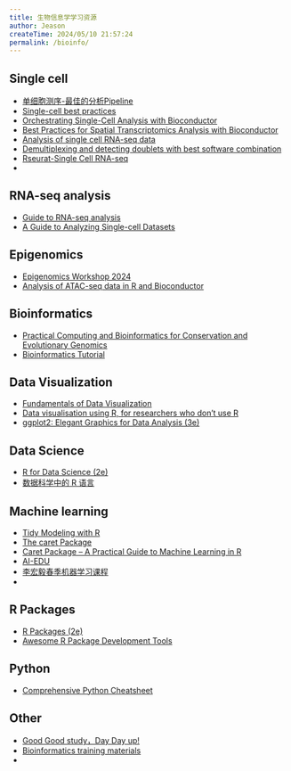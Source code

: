 ```yaml
---
title: 生物信息学学习资源
author: Jeason
createTime: 2024/05/10 21:57:24
permalink: /bioinfo/
---
```


## Single cell  

+ [单细胞测序-最佳的分析Pipeline](https://single-cell-tutorial.readthedocs.io/zh/latest/)  
+ [Single-cell best practices](https://www.sc-best-practices.org/preamble.html)  
+ [Orchestrating Single-Cell Analysis with Bioconductor](https://bioconductor.org/books/release/OSCA/)  
+ [Best Practices for Spatial Transcriptomics Analysis with Bioconductor](https://lmweber.org/BestPracticesST/)  
+ [Analysis of single cell RNA-seq data](https://www.singlecellcourse.org/index.html)
+ [Demultiplexing and detecting doublets with best software combination](https://demultiplexing-doublet-detecting-docs.readthedocs.io/en/latest/index.html)  
+ [Rseurat-Single Cell RNA-seq](https://maxplanck-ie.github.io/Rseurat/)  
+ 

## RNA-seq analysis  

+ [Guide to RNA-seq analysis](https://ycl6.gitbook.io/guide-to-rna-seq-analysis/)  
+ [A Guide to Analyzing Single-cell Datasets](https://ouyanglab.com/singlecell/)

## Epigenomics  

+ [Epigenomics Workshop 2024](https://nbis-workshop-epigenomics.readthedocs.io/en/latest/index.html#)  
+ [Analysis of ATAC-seq data in R and Bioconductor](https://rockefelleruniversity.github.io/RU_ATAC_Workshop.html)  


## Bioinformatics  

+ [Practical Computing and Bioinformatics for Conservation and Evolutionary Genomics](https://eriqande.github.io/eca-bioinf-handbook/)  
+ [Bioinformatics Tutorial](https://book.ncrnalab.org/teaching/)  

## Data Visualization  

+ [Fundamentals of Data Visualization](https://clauswilke.com/dataviz/)  
+ [Data visualisation using R, for researchers who don’t use R](https://psyteachr.github.io/introdataviz/index.html)  
+ [ggplot2: Elegant Graphics for Data Analysis (3e)](https://ggplot2-book.org/)  

## Data Science  

+ [R for Data Science (2e)](https://r4ds.hadley.nz/)  
+ [数据科学中的 R 语言](https://bookdown.org/wangminjie/R4DS/)  

## Machine learning  

+ [Tidy Modeling with R](https://www.tmwr.org/)  
+ [The caret Package](https://topepo.github.io/caret/)  
+ [Caret Package – A Practical Guide to Machine Learning in R](https://www.machinelearningplus.com/machine-learning/caret-package/)  
+ [AI-EDU](https://microsoft.github.io/ai-edu/index.html)
+ [李宏毅春季机器学习课程](https://github.com/Fafa-DL/Lhy_Machine_Learning)  
+ 

## R Packages  

+ [R Packages (2e)](https://r-pkgs.org/)  
+ [Awesome R Package Development Tools](https://github.com/IndrajeetPatil/awesome-r-pkgtools)  

## Python  

+ [Comprehensive Python Cheatsheet](https://gto76.github.io/python-cheatsheet/#operator)  



## Other  

+ [Good Good study，Day Day up!](https://github.com/anzhihe/learning)  
+ [Bioinformatics training materials](https://github.com/sib-swiss/training-collection)  
+ 

